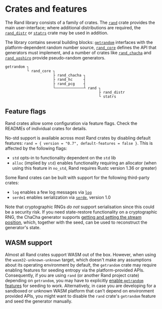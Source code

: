 # Crates and features

The Rand library consists of a family of crates. The [`rand`] crate provides the
main user-interface; where additional distributions are required, the
[`rand_distr`] or [`statrs`] crate may be used in addition.

The library contains several building blocks: [`getrandom`] interfaces with the
platform-dependent random number source, [`rand_core`] defines the API that
generators must implement, and a number of crates like [`rand_chacha`] and
[`rand_xoshiro`] provide pseudo-random generators.

```plain
getrandom ┐
          └ rand_core ┐
                      ├ rand_chacha ┐
                      ├ rand_hc     ┤
                      ├ rand_pcg    ┤
                      └─────────────┴ rand ┐
                                           ├ rand_distr
                                           └ statrs
```

## Feature flags

Rand crates allow some configuration via feature flags. Check the READMEs of
individual crates for details.

No-std support is available across most Rand crates by disabling default
features: `rand = { version = "0.7", default-features = false }`.
This is affected by the following flags:

-   `std` opts-in to functionality dependent on the `std` lib
-   `alloc` (implied by `std`) enables functionality requiring an allocator
    (when using this feature in `no_std`, Rand requires Rustc version 1.36 or greater)

Some Rand crates can be built with support for the following third-party crates:

-   `log` enables a few log messages via [`log`]
-   `serde1` enables serialization via [`serde`], version 1.0

Note that cryptographic RNGs *do not* support serialisation since this could be
a security risk. If you need state-restore functionality on a cryptographic RNG,
the ChaCha generator supports [getting and setting the stream position](https://docs.rs/rand_chacha/latest/rand_chacha/struct.ChaCha20Rng.html#method.get_word_pos),
which, together with the seed, can be used to reconstruct the generator's state.

## WASM support

Almost all Rand crates support WASM out of the box. However, when using the
`wasm32-unknown-unknown` target, which doesn't make any assumptions about its
operating environment by default, the `getrandom` crate may require enabling
features for seeding entropy via the platform-provided APIs.
Consequently, if you are using `rand` (or another Rand project crate)
depending on `getrandom`, you may have to explicitly [enable `getrandom`
features](https://github.com/rust-random/getrandom#features) for seeding to
work. Alternatively, in case you are developing for a sandboxed or unknown
WASM platform that can't depend on environment provided APIs, you might want
to disable the `rand` crate's `getrandom` feature and seed the generator
manually.


[`rand_core`]: https://docs.rs/rand_core/
[`rand`]: https://docs.rs/rand/
[`rand_distr`]: https://docs.rs/rand_distr/
[`statrs`]: https://docs.rs/statrs/
[`getrandom`]: https://docs.rs/getrandom/
[`rand_chacha`]: https://docs.rs/rand_chacha/
[`rand_xoshiro`]: https://docs.rs/rand_xoshiro/
[`log`]: https://docs.rs/log/
[`serde`]: https://serde.rs/
